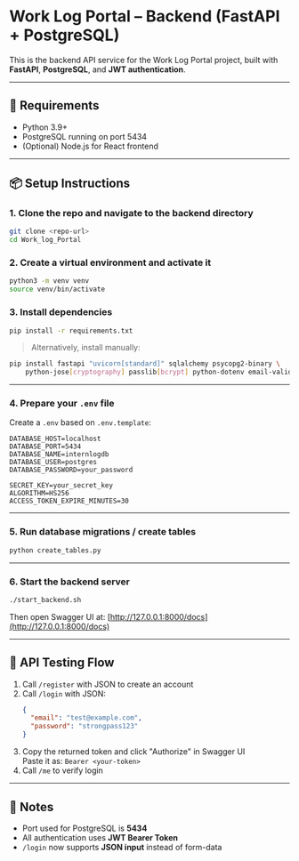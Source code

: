 
# Work Log Portal – Backend (FastAPI + PostgreSQL)

This is the backend API service for the Work Log Portal project, built with **FastAPI**, **PostgreSQL**, and **JWT authentication**.

---

## 🔧 Requirements

- Python 3.9+
- PostgreSQL running on port 5434
- (Optional) Node.js for React frontend

---

## 📦 Setup Instructions

### 1. Clone the repo and navigate to the backend directory

```bash
git clone <repo-url>
cd Work_log_Portal
```

### 2. Create a virtual environment and activate it

```bash
python3 -m venv venv
source venv/bin/activate
```

### 3. Install dependencies

```bash
pip install -r requirements.txt
```

> Alternatively, install manually:
```bash
pip install fastapi "uvicorn[standard]" sqlalchemy psycopg2-binary \
    python-jose[cryptography] passlib[bcrypt] python-dotenv email-validator
```

---

### 4. Prepare your `.env` file

Create a `.env` based on `.env.template`:

```env
DATABASE_HOST=localhost
DATABASE_PORT=5434
DATABASE_NAME=internlogdb
DATABASE_USER=postgres
DATABASE_PASSWORD=your_password

SECRET_KEY=your_secret_key
ALGORITHM=HS256
ACCESS_TOKEN_EXPIRE_MINUTES=30
```

---

### 5. Run database migrations / create tables

```bash
python create_tables.py
```

---

### 6. Start the backend server

```bash
./start_backend.sh
```

Then open Swagger UI at: [http://127.0.0.1:8000/docs](http://127.0.0.1:8000/docs)

---

## 🧪 API Testing Flow

1. Call `/register` with JSON to create an account
2. Call `/login` with JSON:
   ```json
   {
     "email": "test@example.com",
     "password": "strongpass123"
   }
   ```
3. Copy the returned token and click "Authorize" in Swagger UI  
   Paste it as: `Bearer <your-token>`
4. Call `/me` to verify login

---

## 🧠 Notes

- Port used for PostgreSQL is **5434**
- All authentication uses **JWT Bearer Token**
- `/login` now supports **JSON input** instead of form-data
